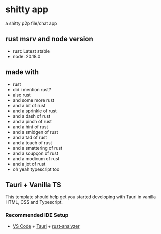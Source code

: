 # shitty app

a shitty p2p file/chat app

## rust msrv and node version

- rust: Latest stable
- node: 20.18.0

## made with

- rust
- did i mention rust?
- also rust
- and some more rust
- and a bit of rust
- and a sprinkle of rust
- and a dash of rust
- and a pinch of rust
- and a hint of rust
- and a smidgen of rust
- and a tad of rust
- and a touch of rust
- and a smattering of rust
- and a soupçon of rust
- and a modicum of rust
- and a jot of rust
- oh yeah typescript too

## Tauri + Vanilla TS

This template should help get you started developing with Tauri in vanilla HTML, CSS and Typescript.

### Recommended IDE Setup

- [VS Code](https://code.visualstudio.com/) + [Tauri](https://marketplace.visualstudio.com/items?itemName=tauri-apps.tauri-vscode) + [rust-analyzer](https://marketplace.visualstudio.com/items?itemName=rust-lang.rust-analyzer)
